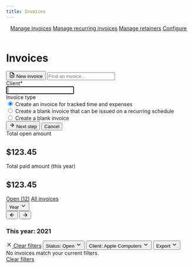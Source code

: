 ```yaml
---
title: Invoices
---
```


<header id="top-nav">
  <nav>
    <a href="#" class="is-active">Manage invoices</a>
    <a href="#">Manage recurring invoices</a>
    <a href="#">Manage retainers</a>
    <a href="#">Configure</a>
  </nav>
</header>

<main>
  <div class="flex justify-space-between">
    <div class="flex">
      <h1>Invoices</h1>
    </div>
    <div class="flex">
      <button class="button primary is-disabled">
        <svg xmlns="http://www.w3.org/2000/svg" width="16" height="16" viewBox="0 0 24 24" fill="none" stroke="currentColor" stroke-width="2" stroke-linecap="round" stroke-linejoin="round" class="feather feather-file-plus"><path d="M14 2H6a2 2 0 0 0-2 2v16a2 2 0 0 0 2 2h12a2 2 0 0 0 2-2V8z"></path><polyline points="14 2 14 8 20 8"></polyline><line x1="12" y1="18" x2="12" y2="12"></line><line x1="9" y1="15" x2="15" y2="15"></line></svg>
        New invoice
      </button>
      <input class="input search" type="text" placeholder="Find an invoice…">
    </div>
  </div>

  <div class="form-box mt-16">
    <div class="form-box-inner">
      <div class="field mb-16">
        <div class="left">
          <label>Client<span class="required">*</span></label>
        </div>
        <div class="right">
          <input class="input" type="text" autofocus>
        </div>
      </div>
      <div class="field mb-16">
        <div class="left">
          <label class="no-height">Invoice type</label>
        </div>
        <div class="right">
          <div>
            <label>
              <input type="radio" checked="checked"> Create an invoice for tracked time and expenses
            </label>
          </div>
          <div>
            <label>
              <input type="radio"> Create a blank invoice that can be issued on a recurring schedule
            </label>
          </div>
          <div>
            <label>
              <input type="radio"> Create a blank invoice
            </label>
          </div>
        </div>
      </div>
      <div class="submit">
        <button class="button primary"><svg xmlns="http://www.w3.org/2000/svg" width="16" height="16" viewBox="0 0 24 24" fill="none" stroke="currentColor" stroke-width="2" stroke-linecap="round" stroke-linejoin="round" class="feather feather-arrow-right"><line x1="5" y1="12" x2="19" y2="12"></line><polyline points="12 5 19 12 12 19"></polyline></svg> Next step</button>
        <button class="button cancel">Cancel</button>
      </div>
    </div>
  </div>

  <div class="summary mt-16">
    <div class="summary-box">
      <span>Total open amount</span>
      <h2>$123.45</h2>
    </div>
    <div class="summary-box">
      <span>Total paid amount (this year)</span>
      <h2>$123.45</h2>
    </div>
  </div>

  <div class="tabs mt-24 mb-16">
    <nav>
      <a href="#">Open (12)</a>
      <a href="#" class="is-active">All invoices</a>
    </nav>
  </div>

  <div class="flex justify-space-between mb-4">
    <div class="flex">
      <button class="button button-sm">Year <svg xmlns="http://www.w3.org/2000/svg" width="16" height="16" viewBox="0 0 24 24" fill="none" stroke="currentColor" stroke-width="2" stroke-linecap="round" stroke-linejoin="round" class="feather feather-chevron-down"><polyline points="6 9 12 15 18 9"></polyline></svg></button>
      <div class="button-group">
        <button class="button button-sm button-icon"><svg xmlns="http://www.w3.org/2000/svg" width="16" height="16" viewBox="0 0 24 24" fill="none" stroke="currentColor" stroke-width="2" stroke-linecap="round" stroke-linejoin="round" class="feather feather-arrow-left"><line x1="19" y1="12" x2="5" y2="12"></line><polyline points="12 19 5 12 12 5"></polyline></svg></button>
        <button class="button button-sm button-icon"><svg xmlns="http://www.w3.org/2000/svg" width="16" height="16" viewBox="0 0 24 24" fill="none" stroke="currentColor" stroke-width="2" stroke-linecap="round" stroke-linejoin="round" class="feather feather-arrow-right"><line x1="5" y1="12" x2="19" y2="12"></line><polyline points="12 5 19 12 12 19"></polyline></svg></button>
      </div>
      <h3 class="ml-4">This year: <span class="text-400">2021</span></h3>
    </div>
    <div class="flex">
      <a href="/harvest-nav/invoice" class="button button-sm clear-filters"><svg xmlns="http://www.w3.org/2000/svg" width="16" height="16" viewBox="0 0 24 24" fill="none" stroke="currentColor" stroke-width="2" stroke-linecap="round" stroke-linejoin="round" class="feather feather-x"><line x1="18" y1="6" x2="6" y2="18"></line><line x1="6" y1="6" x2="18" y2="18"></line></svg> Clear filters</a>
      <button class="button button-sm is-filtered">Status: <span>Open</span> <svg xmlns="http://www.w3.org/2000/svg" width="16" height="16" viewBox="0 0 24 24" fill="none" stroke="currentColor" stroke-width="2" stroke-linecap="round" stroke-linejoin="round" class="feather feather-chevron-down"><polyline points="6 9 12 15 18 9"></polyline></svg></button>
      <button class="button button-sm is-filtered">Client: <span>Apple Computers</span> <svg xmlns="http://www.w3.org/2000/svg" width="16" height="16" viewBox="0 0 24 24" fill="none" stroke="currentColor" stroke-width="2" stroke-linecap="round" stroke-linejoin="round" class="feather feather-chevron-down"><polyline points="6 9 12 15 18 9"></polyline></svg></button>
      <button class="button button-sm">Export <svg xmlns="http://www.w3.org/2000/svg" width="16" height="16" viewBox="0 0 24 24" fill="none" stroke="currentColor" stroke-width="2" stroke-linecap="round" stroke-linejoin="round" class="feather feather-chevron-down"><polyline points="6 9 12 15 18 9"></polyline></svg></button>
    </div>
  </div>

  <div class="empty big mt-16">
    No invoices match your current filters.<br>
    <a href="#">Clear filters</a>
  </div>
</main>

